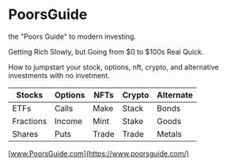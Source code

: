 # PoorsGuide

the "Poors Guide" to modern investing. 

Getting Rich Slowly, but Going from $0 to $100s Real Quick.

How to jumpstart your stock, options, nft, crypto, and alternative investments with no invetment.

| Stocks    | Options | NFTs  | Crypto | Alternate |
| --------- | ------- | ----- | ------ |---------- |
| ETFs      | Calls   | Make  | Stack  | Bonds     |
| Fractions | Income  | Mint  | Stake  | Goods     |
| Shares    | Puts    | Trade | Trade  | Metals    |

[www.PoorsGuide.com](https://www.poorsguide.com/)
